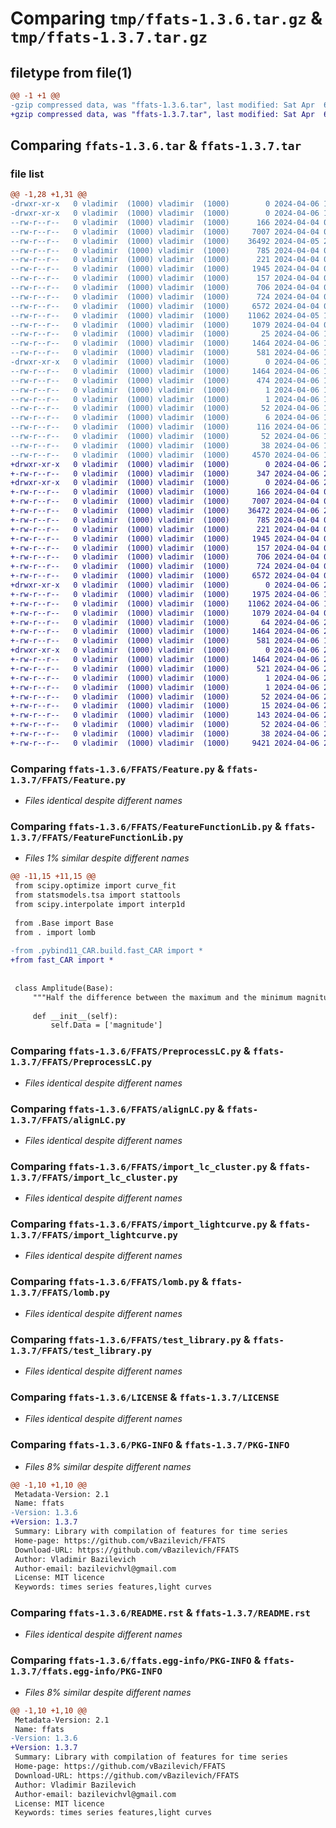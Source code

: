# Comparing `tmp/ffats-1.3.6.tar.gz` & `tmp/ffats-1.3.7.tar.gz`

## filetype from file(1)

```diff
@@ -1 +1 @@
-gzip compressed data, was "ffats-1.3.6.tar", last modified: Sat Apr  6 19:23:38 2024, max compression
+gzip compressed data, was "ffats-1.3.7.tar", last modified: Sat Apr  6 22:11:12 2024, max compression
```

## Comparing `ffats-1.3.6.tar` & `ffats-1.3.7.tar`

### file list

```diff
@@ -1,28 +1,31 @@
-drwxr-xr-x   0 vladimir  (1000) vladimir  (1000)        0 2024-04-06 19:23:38.403493 ffats-1.3.6/
-drwxr-xr-x   0 vladimir  (1000) vladimir  (1000)        0 2024-04-06 19:23:38.400160 ffats-1.3.6/FFATS/
--rw-r--r--   0 vladimir  (1000) vladimir  (1000)      166 2024-04-04 07:15:17.000000 ffats-1.3.6/FFATS/Base.py
--rw-r--r--   0 vladimir  (1000) vladimir  (1000)     7007 2024-04-04 07:31:13.000000 ffats-1.3.6/FFATS/Feature.py
--rw-r--r--   0 vladimir  (1000) vladimir  (1000)    36492 2024-04-05 23:43:13.000000 ffats-1.3.6/FFATS/FeatureFunctionLib.py
--rw-r--r--   0 vladimir  (1000) vladimir  (1000)      785 2024-04-04 07:15:55.000000 ffats-1.3.6/FFATS/PreprocessLC.py
--rw-r--r--   0 vladimir  (1000) vladimir  (1000)      221 2024-04-04 07:01:49.000000 ffats-1.3.6/FFATS/__init__.py
--rw-r--r--   0 vladimir  (1000) vladimir  (1000)     1945 2024-04-04 08:05:18.000000 ffats-1.3.6/FFATS/alignLC.py
--rw-r--r--   0 vladimir  (1000) vladimir  (1000)      157 2024-04-04 07:30:52.000000 ffats-1.3.6/FFATS/featureFunction.py
--rw-r--r--   0 vladimir  (1000) vladimir  (1000)      706 2024-04-04 07:15:38.000000 ffats-1.3.6/FFATS/import_lc_cluster.py
--rw-r--r--   0 vladimir  (1000) vladimir  (1000)      724 2024-04-04 07:15:42.000000 ffats-1.3.6/FFATS/import_lightcurve.py
--rw-r--r--   0 vladimir  (1000) vladimir  (1000)     6572 2024-04-04 07:37:28.000000 ffats-1.3.6/FFATS/lomb.py
--rw-r--r--   0 vladimir  (1000) vladimir  (1000)    11062 2024-04-05 19:13:56.000000 ffats-1.3.6/FFATS/test_library.py
--rw-r--r--   0 vladimir  (1000) vladimir  (1000)     1079 2024-04-04 06:18:41.000000 ffats-1.3.6/LICENSE
--rw-r--r--   0 vladimir  (1000) vladimir  (1000)       25 2024-04-06 18:59:03.000000 ffats-1.3.6/MANIFEST.in
--rw-r--r--   0 vladimir  (1000) vladimir  (1000)     1464 2024-04-06 19:23:38.403493 ffats-1.3.6/PKG-INFO
--rw-r--r--   0 vladimir  (1000) vladimir  (1000)      581 2024-04-06 18:30:47.000000 ffats-1.3.6/README.rst
-drwxr-xr-x   0 vladimir  (1000) vladimir  (1000)        0 2024-04-06 19:23:38.403493 ffats-1.3.6/ffats.egg-info/
--rw-r--r--   0 vladimir  (1000) vladimir  (1000)     1464 2024-04-06 19:23:38.000000 ffats-1.3.6/ffats.egg-info/PKG-INFO
--rw-r--r--   0 vladimir  (1000) vladimir  (1000)      474 2024-04-06 19:23:38.000000 ffats-1.3.6/ffats.egg-info/SOURCES.txt
--rw-r--r--   0 vladimir  (1000) vladimir  (1000)        1 2024-04-06 19:23:38.000000 ffats-1.3.6/ffats.egg-info/dependency_links.txt
--rw-r--r--   0 vladimir  (1000) vladimir  (1000)        1 2024-04-06 19:23:38.000000 ffats-1.3.6/ffats.egg-info/not-zip-safe
--rw-r--r--   0 vladimir  (1000) vladimir  (1000)       52 2024-04-06 19:23:38.000000 ffats-1.3.6/ffats.egg-info/requires.txt
--rw-r--r--   0 vladimir  (1000) vladimir  (1000)        6 2024-04-06 19:23:38.000000 ffats-1.3.6/ffats.egg-info/top_level.txt
--rw-r--r--   0 vladimir  (1000) vladimir  (1000)      116 2024-04-06 18:09:17.000000 ffats-1.3.6/pyproject.toml
--rw-r--r--   0 vladimir  (1000) vladimir  (1000)       52 2024-04-06 18:19:27.000000 ffats-1.3.6/requirements.txt
--rw-r--r--   0 vladimir  (1000) vladimir  (1000)       38 2024-04-06 19:23:38.403493 ffats-1.3.6/setup.cfg
--rw-r--r--   0 vladimir  (1000) vladimir  (1000)     4570 2024-04-06 19:23:14.000000 ffats-1.3.6/setup.py
+drwxr-xr-x   0 vladimir  (1000) vladimir  (1000)        0 2024-04-06 22:11:12.316820 ffats-1.3.7/
+-rw-r--r--   0 vladimir  (1000) vladimir  (1000)      347 2024-04-06 21:16:24.000000 ffats-1.3.7/CMakeLists.txt
+drwxr-xr-x   0 vladimir  (1000) vladimir  (1000)        0 2024-04-06 22:11:12.316820 ffats-1.3.7/FFATS/
+-rw-r--r--   0 vladimir  (1000) vladimir  (1000)      166 2024-04-04 07:15:17.000000 ffats-1.3.7/FFATS/Base.py
+-rw-r--r--   0 vladimir  (1000) vladimir  (1000)     7007 2024-04-04 07:31:13.000000 ffats-1.3.7/FFATS/Feature.py
+-rw-r--r--   0 vladimir  (1000) vladimir  (1000)    36472 2024-04-06 21:53:29.000000 ffats-1.3.7/FFATS/FeatureFunctionLib.py
+-rw-r--r--   0 vladimir  (1000) vladimir  (1000)      785 2024-04-04 07:15:55.000000 ffats-1.3.7/FFATS/PreprocessLC.py
+-rw-r--r--   0 vladimir  (1000) vladimir  (1000)      221 2024-04-04 07:01:49.000000 ffats-1.3.7/FFATS/__init__.py
+-rw-r--r--   0 vladimir  (1000) vladimir  (1000)     1945 2024-04-04 08:05:18.000000 ffats-1.3.7/FFATS/alignLC.py
+-rw-r--r--   0 vladimir  (1000) vladimir  (1000)      157 2024-04-04 07:30:52.000000 ffats-1.3.7/FFATS/featureFunction.py
+-rw-r--r--   0 vladimir  (1000) vladimir  (1000)      706 2024-04-04 07:15:38.000000 ffats-1.3.7/FFATS/import_lc_cluster.py
+-rw-r--r--   0 vladimir  (1000) vladimir  (1000)      724 2024-04-04 07:15:42.000000 ffats-1.3.7/FFATS/import_lightcurve.py
+-rw-r--r--   0 vladimir  (1000) vladimir  (1000)     6572 2024-04-04 07:37:28.000000 ffats-1.3.7/FFATS/lomb.py
+drwxr-xr-x   0 vladimir  (1000) vladimir  (1000)        0 2024-04-06 22:11:12.316820 ffats-1.3.7/FFATS/pybind11_CAR/
+-rw-r--r--   0 vladimir  (1000) vladimir  (1000)     1975 2024-04-06 19:52:30.000000 ffats-1.3.7/FFATS/pybind11_CAR/fast_CAR.cpp
+-rw-r--r--   0 vladimir  (1000) vladimir  (1000)    11062 2024-04-06 19:33:32.000000 ffats-1.3.7/FFATS/test_library.py
+-rw-r--r--   0 vladimir  (1000) vladimir  (1000)     1079 2024-04-04 06:18:41.000000 ffats-1.3.7/LICENSE
+-rw-r--r--   0 vladimir  (1000) vladimir  (1000)       64 2024-04-06 21:21:16.000000 ffats-1.3.7/MANIFEST.in
+-rw-r--r--   0 vladimir  (1000) vladimir  (1000)     1464 2024-04-06 22:11:12.316820 ffats-1.3.7/PKG-INFO
+-rw-r--r--   0 vladimir  (1000) vladimir  (1000)      581 2024-04-06 18:30:47.000000 ffats-1.3.7/README.rst
+drwxr-xr-x   0 vladimir  (1000) vladimir  (1000)        0 2024-04-06 22:11:12.316820 ffats-1.3.7/ffats.egg-info/
+-rw-r--r--   0 vladimir  (1000) vladimir  (1000)     1464 2024-04-06 22:11:12.000000 ffats-1.3.7/ffats.egg-info/PKG-INFO
+-rw-r--r--   0 vladimir  (1000) vladimir  (1000)      521 2024-04-06 22:11:12.000000 ffats-1.3.7/ffats.egg-info/SOURCES.txt
+-rw-r--r--   0 vladimir  (1000) vladimir  (1000)        1 2024-04-06 22:11:12.000000 ffats-1.3.7/ffats.egg-info/dependency_links.txt
+-rw-r--r--   0 vladimir  (1000) vladimir  (1000)        1 2024-04-06 20:10:00.000000 ffats-1.3.7/ffats.egg-info/not-zip-safe
+-rw-r--r--   0 vladimir  (1000) vladimir  (1000)       52 2024-04-06 22:11:12.000000 ffats-1.3.7/ffats.egg-info/requires.txt
+-rw-r--r--   0 vladimir  (1000) vladimir  (1000)       15 2024-04-06 22:11:12.000000 ffats-1.3.7/ffats.egg-info/top_level.txt
+-rw-r--r--   0 vladimir  (1000) vladimir  (1000)      143 2024-04-06 21:50:16.000000 ffats-1.3.7/pyproject.toml
+-rw-r--r--   0 vladimir  (1000) vladimir  (1000)       52 2024-04-06 18:19:27.000000 ffats-1.3.7/requirements.txt
+-rw-r--r--   0 vladimir  (1000) vladimir  (1000)       38 2024-04-06 22:11:12.316820 ffats-1.3.7/setup.cfg
+-rw-r--r--   0 vladimir  (1000) vladimir  (1000)     9421 2024-04-06 21:55:51.000000 ffats-1.3.7/setup.py
```

### Comparing `ffats-1.3.6/FFATS/Feature.py` & `ffats-1.3.7/FFATS/Feature.py`

 * *Files identical despite different names*

### Comparing `ffats-1.3.6/FFATS/FeatureFunctionLib.py` & `ffats-1.3.7/FFATS/FeatureFunctionLib.py`

 * *Files 1% similar despite different names*

```diff
@@ -11,15 +11,15 @@
 from scipy.optimize import curve_fit
 from statsmodels.tsa import stattools
 from scipy.interpolate import interp1d
 
 from .Base import Base
 from . import lomb
 
-from .pybind11_CAR.build.fast_CAR import *
+from fast_CAR import *
 
 
 class Amplitude(Base):
     """Half the difference between the maximum and the minimum magnitude"""
 
     def __init__(self):
         self.Data = ['magnitude']
```

### Comparing `ffats-1.3.6/FFATS/PreprocessLC.py` & `ffats-1.3.7/FFATS/PreprocessLC.py`

 * *Files identical despite different names*

### Comparing `ffats-1.3.6/FFATS/alignLC.py` & `ffats-1.3.7/FFATS/alignLC.py`

 * *Files identical despite different names*

### Comparing `ffats-1.3.6/FFATS/import_lc_cluster.py` & `ffats-1.3.7/FFATS/import_lc_cluster.py`

 * *Files identical despite different names*

### Comparing `ffats-1.3.6/FFATS/import_lightcurve.py` & `ffats-1.3.7/FFATS/import_lightcurve.py`

 * *Files identical despite different names*

### Comparing `ffats-1.3.6/FFATS/lomb.py` & `ffats-1.3.7/FFATS/lomb.py`

 * *Files identical despite different names*

### Comparing `ffats-1.3.6/FFATS/test_library.py` & `ffats-1.3.7/FFATS/test_library.py`

 * *Files identical despite different names*

### Comparing `ffats-1.3.6/LICENSE` & `ffats-1.3.7/LICENSE`

 * *Files identical despite different names*

### Comparing `ffats-1.3.6/PKG-INFO` & `ffats-1.3.7/PKG-INFO`

 * *Files 8% similar despite different names*

```diff
@@ -1,10 +1,10 @@
 Metadata-Version: 2.1
 Name: ffats
-Version: 1.3.6
+Version: 1.3.7
 Summary: Library with compilation of features for time series
 Home-page: https://github.com/vBazilevich/FFATS
 Download-URL: https://github.com/vBazilevich/FFATS
 Author: Vladimir Bazilevich
 Author-email: bazilevichvl@gmail.com
 License: MIT licence
 Keywords: times series features,light curves
```

### Comparing `ffats-1.3.6/README.rst` & `ffats-1.3.7/README.rst`

 * *Files identical despite different names*

### Comparing `ffats-1.3.6/ffats.egg-info/PKG-INFO` & `ffats-1.3.7/ffats.egg-info/PKG-INFO`

 * *Files 8% similar despite different names*

```diff
@@ -1,10 +1,10 @@
 Metadata-Version: 2.1
 Name: ffats
-Version: 1.3.6
+Version: 1.3.7
 Summary: Library with compilation of features for time series
 Home-page: https://github.com/vBazilevich/FFATS
 Download-URL: https://github.com/vBazilevich/FFATS
 Author: Vladimir Bazilevich
 Author-email: bazilevichvl@gmail.com
 License: MIT licence
 Keywords: times series features,light curves
```

